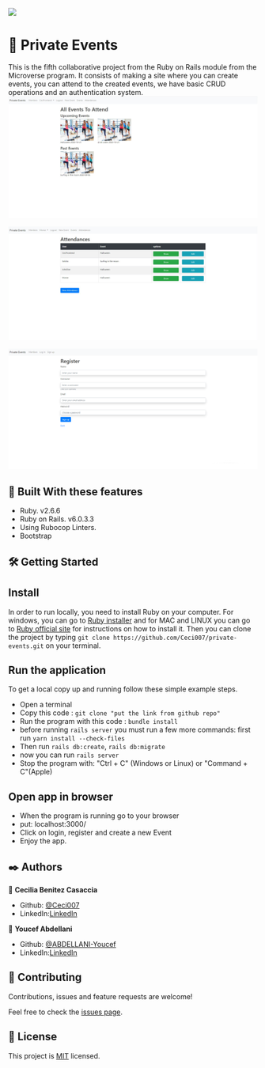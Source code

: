 ![](https://img.shields.io/badge/Microverse-blueviolet)

#  🧐 Private Events

This is the fifth collaborative project from the Ruby on Rails module from the Microverse program. It consists of making a site where you can create events, you can attend to the created events, we have basic CRUD operations and an authentication system.
![app screenshot 1](./screen-1.png)

![app screenshot 2](./screen-2.png)

![app screenshot 3](./screen-3.png)

## 🔧 Built With these features
- Ruby. v2.6.6
- Ruby on Rails. v6.0.3.3
- Using Rubocop Linters.
- Bootstrap

## 🛠 Getting Started
## Install 
 In order to run locally, you need to install Ruby on your computer. For windows, you can go to [Ruby installer](https://rubyinstaller.org/) and for MAC and LINUX you can go to [Ruby official site](https://www.ruby-lang.org/en/downloads/) for instructions on how to install it. Then you can clone the project by typing ```git clone https://github.com/Ceci007/private-events.git``` on your terminal.

## Run the application
To get a local copy up and running follow these simple example steps.

- Open a terminal
- Copy this code : ```git clone "put the link from github repo"```
- Run the program with this code : ```bundle install```
- before running ```rails server``` you must run a few more commands: first run ```yarn install --check-files```
- Then run ```rails db:create```, ```rails db:migrate```
- now you can run ```rails server```
- Stop the program with: "Ctrl + C" (Windows or Linux) or "Command + C"(Apple)

## Open app in browser

- When the program is running go to your browser
- put: localhost:3000/
- Click on login, register and create a new Event
- Enjoy the app.

## ✒️ Authors
👤 **Cecilia Benitez Casaccia**

- Github: [@Ceci007](https://github.com/Ceci007)
- LinkedIn:[LinkedIn](www.linkedin.com/in/cecilia-benítez)

👤 **Youcef Abdellani**

- Github: [@ABDELLANI-Youcef](https://github.com/ABDELLANI-Youcef)
- LinkedIn:[LinkedIn](linkedin.com/in/youcef-abdellani)

## 🤝 Contributing
Contributions, issues and feature requests are welcome!

Feel free to check the [issues page](https://github.com/Ceci007/members-only/issues).

## 📝 License
This project is [MIT](lic.url) licensed.
